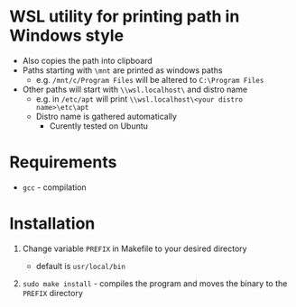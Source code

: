 # WSL utility for printing path in Windows style
- Also copies the path into clipboard
- Paths starting with `\mnt` are printed as windows paths
    -  e.g. `/mnt/c/Program Files` will be altered to `C:\Program Files`
- Other paths will start with `\\wsl.localhost\` and distro name
    - e.g. in `/etc/apt` will print `\\wsl.localhost\<your distro name>\etc\apt`
    - Distro name is gathered automatically
        - Curently tested on Ubuntu

# Requirements
- `gcc` - compilation

# Installation
1. Change variable `PREFIX` in Makefile to your desired directory
    - default is `usr/local/bin`

2. `sudo make install` - compiles the program and moves the binary to the `PREFIX` directory